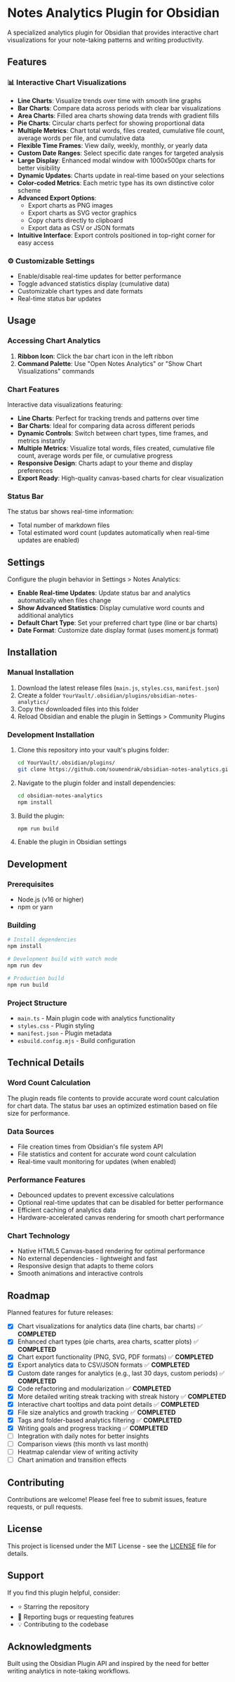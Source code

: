 # Notes Analytics Plugin for Obsidian

A specialized analytics plugin for Obsidian that provides interactive chart visualizations for your note-taking patterns and writing productivity.

## Features

### 📊 Interactive Chart Visualizations
- **Line Charts**: Visualize trends over time with smooth line graphs
- **Bar Charts**: Compare data across periods with clear bar visualizations
- **Area Charts**: Filled area charts showing data trends with gradient fills
- **Pie Charts**: Circular charts perfect for showing proportional data
- **Multiple Metrics**: Chart total words, files created, cumulative file count, average words per file, and cumulative data
- **Flexible Time Frames**: View daily, weekly, monthly, or yearly data
- **Custom Date Ranges**: Select specific date ranges for targeted analysis
- **Large Display**: Enhanced modal window with 1000x500px charts for better visibility
- **Dynamic Updates**: Charts update in real-time based on your selections
- **Color-coded Metrics**: Each metric type has its own distinctive color scheme
- **Advanced Export Options**: 
  - Export charts as PNG images
  - Export charts as SVG vector graphics
  - Copy charts directly to clipboard
  - Export data as CSV or JSON formats
- **Intuitive Interface**: Export controls positioned in top-right corner for easy access

### ⚙️ Customizable Settings
- Enable/disable real-time updates for better performance
- Toggle advanced statistics display (cumulative data)
- Customizable chart types and date formats
- Real-time status bar updates

## Usage

### Accessing Chart Analytics
1. **Ribbon Icon**: Click the bar chart icon in the left ribbon
2. **Command Palette**: Use "Open Notes Analytics" or "Show Chart Visualizations" commands

### Chart Features
Interactive data visualizations featuring:
- **Line Charts**: Perfect for tracking trends and patterns over time
- **Bar Charts**: Ideal for comparing data across different periods
- **Dynamic Controls**: Switch between chart types, time frames, and metrics instantly
- **Multiple Metrics**: Visualize total words, files created, cumulative file count, average words per file, or cumulative progress
- **Responsive Design**: Charts adapt to your theme and display preferences
- **Export Ready**: High-quality canvas-based charts for clear visualization

### Status Bar
The status bar shows real-time information:
- Total number of markdown files
- Total estimated word count (updates automatically when real-time updates are enabled)

## Settings

Configure the plugin behavior in Settings > Notes Analytics:

- **Enable Real-time Updates**: Update status bar and analytics automatically when files change
- **Show Advanced Statistics**: Display cumulative word counts and additional analytics
- **Default Chart Type**: Set your preferred chart type (line or bar charts)
- **Date Format**: Customize date display format (uses moment.js format)

## Installation

### Manual Installation
1. Download the latest release files (`main.js`, `styles.css`, `manifest.json`)
2. Create a folder `YourVault/.obsidian/plugins/obsidian-notes-analytics/`
3. Copy the downloaded files into this folder
4. Reload Obsidian and enable the plugin in Settings > Community Plugins

### Development Installation
1. Clone this repository into your vault's plugins folder:
   ```bash
   cd YourVault/.obsidian/plugins/
   git clone https://github.com/soumendrak/obsidian-notes-analytics.git
   ```
2. Navigate to the plugin folder and install dependencies:
   ```bash
   cd obsidian-notes-analytics
   npm install
   ```
3. Build the plugin:
   ```bash
   npm run build
   ```
4. Enable the plugin in Obsidian settings

## Development

### Prerequisites
- Node.js (v16 or higher)
- npm or yarn

### Building
```bash
# Install dependencies
npm install

# Development build with watch mode
npm run dev

# Production build
npm run build
```

### Project Structure
- `main.ts` - Main plugin code with analytics functionality
- `styles.css` - Plugin styling
- `manifest.json` - Plugin metadata
- `esbuild.config.mjs` - Build configuration

## Technical Details

### Word Count Calculation
The plugin reads file contents to provide accurate word count calculation for chart data. The status bar uses an optimized estimation based on file size for performance.

### Data Sources
- File creation times from Obsidian's file system API
- File statistics and content for accurate word count calculation
- Real-time vault monitoring for updates (when enabled)

### Performance Features
- Debounced updates to prevent excessive calculations
- Optional real-time updates that can be disabled for better performance
- Efficient caching of analytics data
- Hardware-accelerated canvas rendering for smooth chart performance

### Chart Technology
- Native HTML5 Canvas-based rendering for optimal performance
- No external dependencies - lightweight and fast
- Responsive design that adapts to theme colors
- Smooth animations and interactive controls

## Roadmap

Planned features for future releases:
- [x] Chart visualizations for analytics data (line charts, bar charts) ✅ **COMPLETED**
- [x] Enhanced chart types (pie charts, area charts, scatter plots) ✅ **COMPLETED**
- [x] Chart export functionality (PNG, SVG, PDF formats) ✅ **COMPLETED**
- [x] Export analytics data to CSV/JSON formats ✅ **COMPLETED**
- [x] Custom date ranges for analytics (e.g., last 30 days, custom periods) ✅ **COMPLETED**
- [x] Code refactoring and modularization ✅ **COMPLETED**
- [x] More detailed writing streak tracking with streak history ✅ **COMPLETED**
- [x] Interactive chart tooltips and data point details ✅ **COMPLETED**
- [x] File size analytics and growth tracking ✅ **COMPLETED**
- [x] Tags and folder-based analytics filtering ✅ **COMPLETED**
- [x] Writing goals and progress tracking ✅ **COMPLETED**
- [ ] Integration with daily notes for better insights
- [ ] Comparison views (this month vs last month)
- [ ] Heatmap calendar view of writing activity
- [ ] Chart animation and transition effects

## Contributing

Contributions are welcome! Please feel free to submit issues, feature requests, or pull requests.

## License

This project is licensed under the MIT License - see the [LICENSE](LICENSE) file for details.

## Support

If you find this plugin helpful, consider:
- ⭐ Starring the repository
- 🐛 Reporting bugs or requesting features
- 💡 Contributing to the codebase

## Acknowledgments

Built using the Obsidian Plugin API and inspired by the need for better writing analytics in note-taking workflows.
